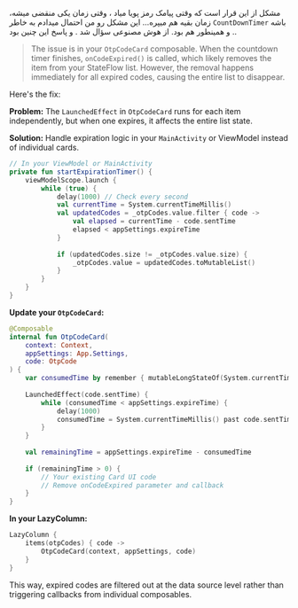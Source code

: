 مشکل از این قرار است که وقتی پیامک رمز پویا میاد ، وقتی زمان یکی منقضی میشه، زمان بقیه هم میپره...
این مشکل رو من احتمال میدادم به خاطر `CountDownTimer` باشه . 
و همینطور هم بود. از هوش مصنوعی سؤال شد . و پاسخ این چنین بود.

> The issue is in your `OtpCodeCard` composable. When the countdown timer finishes, `onCodeExpired()` is called, which likely removes the item from your StateFlow list. However, the removal happens immediately for all expired codes, causing the entire list to disappear.

Here's the fix:

**Problem:** The `LaunchedEffect` in `OtpCodeCard` runs for each item independently, but when one expires, it affects the entire list state.

**Solution:** Handle expiration logic in your `MainActivity` or ViewModel instead of individual cards.

```kotlin
// In your ViewModel or MainActivity
private fun startExpirationTimer() {
    viewModelScope.launch {
        while (true) {
            delay(1000) // Check every second
            val currentTime = System.currentTimeMillis()
            val updatedCodes = _otpCodes.value.filter { code ->
                val elapsed = currentTime - code.sentTime
                elapsed < appSettings.expireTime
            }
            
            if (updatedCodes.size != _otpCodes.value.size) {
                _otpCodes.value = updatedCodes.toMutableList()
            }
        }
    }
}
```

**Update your `OtpCodeCard`:**

```kotlin
@Composable
internal fun OtpCodeCard(
    context: Context, 
    appSettings: App.Settings, 
    code: OtpCode
) {
    var consumedTime by remember { mutableLongStateOf(System.currentTimeMillis() past code.sentTime) }
    
    LaunchedEffect(code.sentTime) {
        while (consumedTime < appSettings.expireTime) {
            delay(1000)
            consumedTime = System.currentTimeMillis() past code.sentTime
        }
    }
    
    val remainingTime = appSettings.expireTime - consumedTime
    
    if (remainingTime > 0) {
        // Your existing Card UI code
        // Remove onCodeExpired parameter and callback
    }
}
```

**In your LazyColumn:**

```kotlin
LazyColumn {
    items(otpCodes) { code ->
        OtpCodeCard(context, appSettings, code)
    }
}
```

This way, expired codes are filtered out at the data source level rather than triggering callbacks from individual composables.